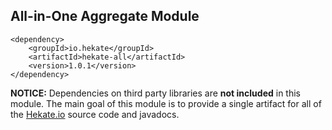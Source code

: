 ## All-in-One Aggregate Module
 
 ```
 <dependency>
     <groupId>io.hekate</groupId>
     <artifactId>hekate-all</artifactId>
     <version>1.0.1</version>
 </dependency>
 ```
 **NOTICE:** Dependencies on third party libraries are **not included** in this module. 
             The main goal of this module is to provide a single artifact for all of the [Hekate.io](https://github.com/hekate-io/hekate) 
             source code and javadocs.